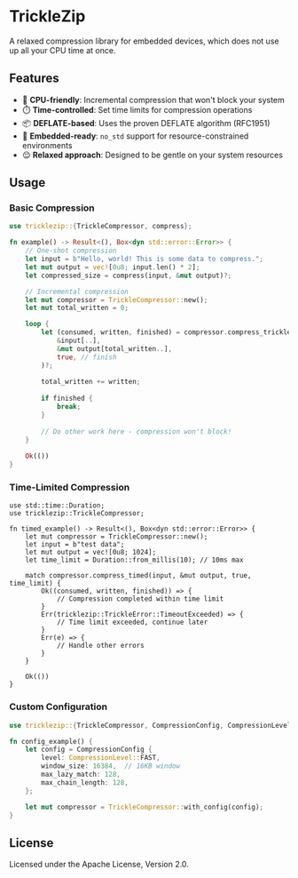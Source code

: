 # TrickleZip

A relaxed compression library for embedded devices, which does not use up all your CPU time at once.

## Features

- 🚀 **CPU-friendly**: Incremental compression that won't block your system
- ⏱️ **Time-controlled**: Set time limits for compression operations
- 📦 **DEFLATE-based**: Uses the proven DEFLATE algorithm (RFC1951)
- 🔧 **Embedded-ready**: `no_std` support for resource-constrained environments
- 😌 **Relaxed approach**: Designed to be gentle on your system resources

## Usage

### Basic Compression

```rust
use tricklezip::{TrickleCompressor, compress};

fn example() -> Result<(), Box<dyn std::error::Error>> {
    // One-shot compression
    let input = b"Hello, world! This is some data to compress.";
    let mut output = vec![0u8; input.len() * 2];
    let compressed_size = compress(input, &mut output)?;

    // Incremental compression
    let mut compressor = TrickleCompressor::new();
    let mut total_written = 0;

    loop {
        let (consumed, written, finished) = compressor.compress_trickle(
            &input[..],
            &mut output[total_written..],
            true, // finish
        )?;
        
        total_written += written;
        
        if finished {
            break;
        }
        
        // Do other work here - compression won't block!
    }
    
    Ok(())
}
```

### Time-Limited Compression

```rust,ignore
use std::time::Duration;
use tricklezip::TrickleCompressor;

fn timed_example() -> Result<(), Box<dyn std::error::Error>> {
    let mut compressor = TrickleCompressor::new();
    let input = b"test data";
    let mut output = vec![0u8; 1024];
    let time_limit = Duration::from_millis(10); // 10ms max

    match compressor.compress_timed(input, &mut output, true, time_limit) {
        Ok((consumed, written, finished)) => {
            // Compression completed within time limit
        }
        Err(tricklezip::TrickleError::TimeoutExceeded) => {
            // Time limit exceeded, continue later
        }
        Err(e) => {
            // Handle other errors
        }
    }
    
    Ok(())
}
```

### Custom Configuration

```rust
use tricklezip::{TrickleCompressor, CompressionConfig, CompressionLevel};

fn config_example() {
    let config = CompressionConfig {
        level: CompressionLevel::FAST,
        window_size: 16384,  // 16KB window
        max_lazy_match: 128,
        max_chain_length: 128,
    };

    let mut compressor = TrickleCompressor::with_config(config);
}
```

## License

Licensed under the Apache License, Version 2.0.
